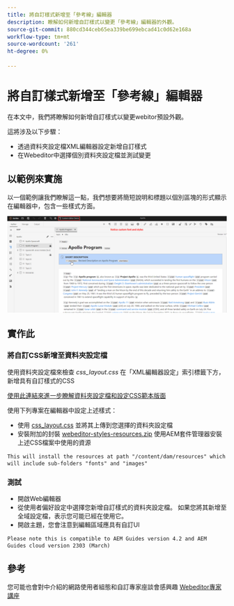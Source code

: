 ```yaml
---
title: 將自訂樣式新增至「參考線」編輯器
description: 瞭解如何新增自訂樣式以變更「參考線」編輯器的外觀。
source-git-commit: 880cd344ceb65ea339be699ebcad41c0d62e168a
workflow-type: tm+mt
source-wordcount: '261'
ht-degree: 0%

---
```


# 將自訂樣式新增至「參考線」編輯器

在本文中，我們將瞭解如何新增自訂樣式以變更webitor預設外觀。

這將涉及以下步驟：
- 透過資料夾設定檔XML編輯器設定新增自訂樣式
- 在Webeditor中選擇個別資料夾設定檔並測試變更


## 以範例來實施

以一個範例讓我們瞭解這一點，我們想要將簡短說明和標題以個別區塊的形式顯示在編輯器中，包含一些樣式方面。

![使用自訂樣式預覽Webitor](../../../assets/authoring/webeditor-customstyles-preview.png)


## 實作此


### 將自訂CSS新增至資料夾設定檔

使用資料夾設定檔來檢查 *css_layout.css* 在「XML編輯器設定」索引標籤下方，新增具有自訂樣式的CSS

[使用此連結來進一步瞭解資料夾設定檔和設定CSS範本版面](https://experienceleague.adobe.com/docs/experience-manager-guides-learn/videos/advanced-user-guide/editor-configuration.html?lang=en#customize-the-css-template-layout)

使用下列專案在編輯器中設定上述樣式：
- 使用 [css_layout.css](../../../assets/authoring/webeditor-customstyles-css_layout.css) 並將其上傳到您選擇的資料夾設定檔
- 安裝附加的封裝 [webeditor-styles-resources.zip](../../../assets/authoring/webeditor-styles-resources.zip) 使用AEM套件管理器安裝上述CSS檔案中使用的資源

```
This will install the resources at path "/content/dam/resources" which will include sub-folders "fonts" and "images"
```


### 測試

- 開啟Web編輯器
- 從使用者偏好設定中選擇您新增自訂樣式的資料夾設定檔。 如果您將其新增至全域設定檔，表示您可能已經在使用它。
- 開啟主題，您會注意到編輯區域應具有自訂UI

```
Please note this is compatible to AEM Guides version 4.2 and AEM Guides cloud version 2303 (March)
```


## 參考

您可能也會對中介紹的網路使用者組態和自訂專家座談會感興趣 [Webeditor專家講座](https://experienceleague.adobe.com/docs/experience-manager-guides-learn/tutorials/knowledge-base/expert-session/webbased-authoring-jan2023.html?lang=en)
